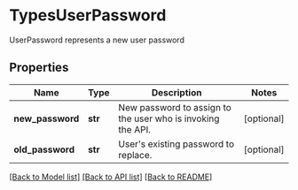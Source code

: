 # TypesUserPassword

UserPassword represents a new user password

## Properties
Name | Type | Description | Notes
------------ | ------------- | ------------- | -------------
**new_password** | **str** | New password to assign to the user who is invoking the API.  | [optional] 
**old_password** | **str** | User&#39;s existing password to replace.  | [optional] 

[[Back to Model list]](../README.md#documentation-for-models) [[Back to API list]](../README.md#documentation-for-api-endpoints) [[Back to README]](../README.md)


